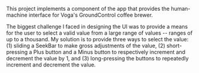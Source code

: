 This project implements a component of the app that provides the human-machine interface for Voga's GroundControl coffee brewer.

The biggest challenge I faced in designing the UI was to provide a means for the user to select a valid value from a large range of values -- ranges of up to a thousand. My solution is to provide three ways to select the value: (1) sliding a SeekBar to make gross adjustments of the value, (2) short-pressing a Plus button and a Minus button to respectively increment and decrement the value by 1, and (3) long-pressing the buttons to repeatedly increment and decrement the value. 

